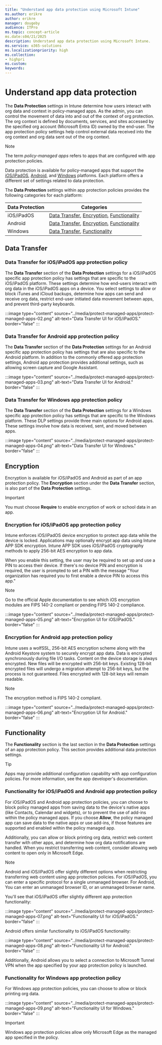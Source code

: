 ```yaml
---
title: "Understand app data protection using Microsoft Intune"
ms.author: erikre
author: erikre
manager: dougeby
audience: ITPro
ms.topic: concept-article
ms.date:s04/21/2025
description: Understand app data protection using Microsoft Intune.
ms.service: o365-solutions
ms.localizationpriority: high
ms.collection:
- highpri
ms.custom:
keywords:
---
```


# Understand app data protection

The **Data Protection** settings in Intune determine how users interact with org data and context in policy-managed apps. As the admin, you can control the movement of data into and out of the context of org protection. The org context is defined by documents, services, and sites accessed by the specified org account (Microsoft Entra ID) owned by the end-user. The app protection policy settings help control external data received into the org context and org data sent out of the org context.

> [!NOTE]
> The term *policy-managed apps* refers to apps that are configured with app protection policies.

Data protection is available for policy-managed apps that support the [iOS/iPadOS](/mem/intune/apps/app-protection-policy-settings-ios#data-protection), [Android](/mem/intune/apps/app-protection-policy-settings-android#data-protection), and [Windows](/mem/intune/apps/app-protection-policy-settings-windows#data-protection) platforms. Each platform offers a different set of settings related to data protection.

The **Data Protection** settings within app protection policies provides the following categories for each platform:

| Data Protection  | Categories |
|---|---|
| iOS/iPadOS  | [Data Transfer](#data-transfer-for-iosipados-app-protection-policy), [Encryption](#encryption-for-iosipados-app-protection-policy), [Functionality](#functionality-for-iosipados-and-android-app-protection-policy)  |
| Android | [Data Transfer](#data-transfer-for-android-app-protection-policy), [Encryption](#encryption-for-android-app-protection-policy), [Functionality](#functionality-for-iosipados-and-android-app-protection-policy) |
| Windows | [Data Transfer](#data-transfer-for-windows-app-protection-policy), [Functionality](#functionality-for-windows-app-protection-policy) |

## Data Transfer

### Data Transfer for iOS/iPadOS app protection policy

The **Data Transfer** section of the **Data Protection** settings for a iOS/iPadOS specific app protection policy has settings that are specific to the iOS/iPadOS platform. These settings determine how end-users interact with org data in the iOS/iPadOS apps on a device. You select settings to allow or block iTunes and iCloud backups, determine how apps can send and receive org data, restrict end-user initiated data movement between apps, and prevent third-party keyboards. 

:::image type="content" source="../media/protect-managed-apps/protect-managed-apps-02.png" alt-text="Data Transfer UI for iOS/iPadOS." border="false" :::

### Data Transfer for Android app protection policy

The **Data Transfer** section of the **Data Protection** settings for an Android specific app protection policy has settings that are also specific to the Android platform. In addition to the commonly offered app protection settings, Android app protection provides additional settings, such as allowing screen capture and Google Assistant.

:::image type="content" source="../media/protect-managed-apps/protect-managed-apps-03.png" alt-text="Data Transfer UI for Android." border="false" :::

### Data Transfer for Windows app protection policy

The **Data Transfer** section of the **Data Protection** settings for a Windows specific app protection policy has settings that are specific to the Windows platform. These DLP settings provide three main options for Android apps. These settings involve how data is received, sent, and moved between apps. 

:::image type="content" source="../media/protect-managed-apps/protect-managed-apps-04.png" alt-text="Data Transfer UI for Windows." border="false" :::

## Encryption

Encryption is available for iOS/iPadOS and Android as part of an app protection policy. The **Encryption** section under the **Data Transfer** section, is also part of the **Data Protection** settings.

> [!IMPORTANT]
> You must choose **Require** to enable encryption of work or school data in an app.

### Encryption for iOS/iPadOS app protection policy

 Intune enforces iOS/iPadOS device encryption to protect app data while the device is locked. Applications may optionally encrypt app data using Intune APP SDK encryption. Intune APP SDK uses iOS/iPadOS cryptography methods to apply 256-bit AES encryption to app data.

When you enable this setting, the user may be required to set up and use a PIN to access their device. If there's no device PIN and encryption is required, the user is prompted to set a PIN with the message "Your organization has required you to first enable a device PIN to access this app."

> [!NOTE]
> Go to the official Apple documentation to see which iOS encryption modules are FIPS 140-2 compliant or pending FIPS 140-2 compliance.

:::image type="content" source="../media/protect-managed-apps/protect-managed-apps-05.png" alt-text="Encryption UI for iOS/iPadOS." border="false" :::

### Encryption for Android app protection policy

Intune uses a wolfSSL, 256-bit AES encryption scheme along with the Android Keystore system to securely encrypt app data. Data is encrypted synchronously during file I/O tasks. Content on the device storage is always encrypted. New files will be encrypted with 256-bit keys. Existing 128-bit encrypted files will undergo a migration attempt to 256-bit keys, but the process is not guaranteed. Files encrypted with 128-bit keys will remain readable.

> [!NOTE]
> The encryption method is FIPS 140-2 compliant.

:::image type="content" source="../media/protect-managed-apps/protect-managed-apps-06.png" alt-text="Encryption UI for Android." border="false" :::

## Functionality

The **Functionality** section is the last section in the **Data Protection** settings of an app protection policy. This section provides additional data protection settings. 

> [!TIP]
> Apps may provide additional configuration capability with app configuration policies. For more information, see the app developer's documentation.

### Functionality for iOS/iPadOS and Android app protection policy

For iOS/iPadOS and Android app protection policies, you can choose to block policy managed apps from saving data to the device's native apps (like Contacts, Calendar and widgets), or to prevent the use of add-ins within the policy managed apps. If you choose **Allow**, the policy managed app can save data to the native apps or use add-ins, if those features are supported and enabled within the policy managed app.

Additionally, you can allow or block printing org data, restrict web content transfer with other apps, and determine how org data notifications are handled. When you restrict transferring web content, consider allowing web content to open only in Microsoft Edge. 

> [!NOTE]
> Android and iOS/iPadOS offer sightly different options when restricting transferring web content using app protection policies. For iOS/iPadOS, you can enter a specific protocol for a single unmanaged browser. For Android, You can enter an unmanaged browser ID, or an unmanaged browser name.

You'll see that iOS/iPadOS offer slightly different app protection functionality:

:::image type="content" source="../media/protect-managed-apps/protect-managed-apps-07.png" alt-text="Functionality UI for iOS/iPadOS." border="false" :::

Android offers similar functionality to iOS/iPadOS functionality:

:::image type="content" source="../media/protect-managed-apps/protect-managed-apps-08.png" alt-text="Functionality UI for Android." border="false" :::

Additionally, Android allows you to select a connection to Microsoft Tunnel VPN when the app specified by your app protection policy is launched.

### Functionality for Windows app protection policy

For Windows app protection policies, you can choose to allow or block printing org data.

:::image type="content" source="../media/protect-managed-apps/protect-managed-apps-09.png" alt-text="Functionality UI for Windows." border="false" :::

> [!IMPORTANT]
> Windows app protection policies allow only Microsoft Edge as the managed app specified in the policy.
